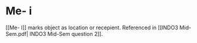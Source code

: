 # Me- i
[[Me- I]] marks object as location or recepient.
Referenced in [[INDO3 Mid-Sem.pdf| INDO3 Mid-Sem question 2]].
